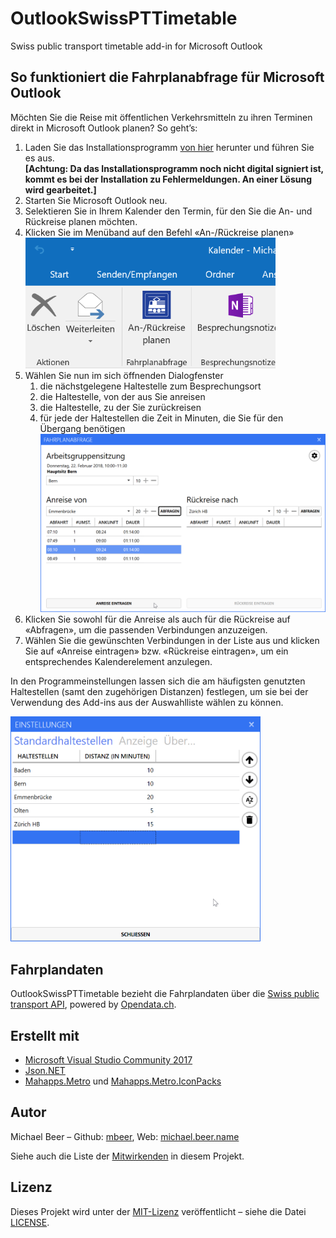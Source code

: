 ﻿# OutlookSwissPTTimetable
Swiss public transport timetable add-in for Microsoft Outlook

## So funktioniert die Fahrplanabfrage für Microsoft Outlook

Möchten Sie die Reise mit öffentlichen Verkehrsmitteln zu ihren Terminen direkt in Microsoft Outlook planen? So geht’s:

1. Laden Sie das Installationsprogramm [von hier](https://github.com/mbeer/OutlookSwissPTTimetable/raw/master/publish/setup.exe) herunter und führen Sie es aus.  
**[Achtung: Da das Installationsprogramm noch nicht digital signiert ist, kommt es bei der Installation zu Fehlermeldungen. An einer Lösung wird gearbeitet.]**
1. Starten Sie Microsoft Outlook neu.
1. Selektieren Sie in Ihrem Kalender den Termin, für den Sie die An- und Rückreise planen möchten.
1. Klicken Sie im Menüband auf den Befehl «An-/Rückreise planen»  
    <img src="docs/RibbonButton.png" width="400" title="Menüband">
1. Wählen Sie nun im sich öffnenden Dialogfenster
    1. die nächstgelegene Haltestelle zum Besprechungsort
	1. die Haltestelle, von der aus Sie anreisen
	1. die Haltestelle, zu der Sie zurückreisen
	1. für jede der Haltestellen die Zeit in Minuten, die Sie für den Übergang benötigen  
        ![Hauptfenster](docs/MainWindow.png)
1. Klicken Sie sowohl für die Anreise als auch für die Rückreise auf «Abfragen», um die passenden Verbindungen anzuzeigen.
1. Wählen Sie die gewünschten Verbindungen in der Liste aus und klicken Sie auf «Anreise eintragen» bzw. «Rückreise eintragen», um ein entsprechendes Kalenderelement anzulegen.

In den Programmeinstellungen lassen sich die am häufigsten genutzten Haltestellen (samt den zugehörigen Distanzen) festlegen, um sie bei der Verwendung des Add-ins aus der Auswahlliste wählen zu können.

<img src="docs/SettingsWindow.png" width="400" title="Einstellungsfenster">


## Fahrplandaten

OutlookSwissPTTimetable bezieht die Fahrplandaten über die [Swiss public transport API](https://transport.opendata.ch/), powered by [Opendata.ch](https://opendata.ch/).

## Erstellt mit

* [Microsoft Visual Studio Community 2017](https://www.visualstudio.com/de/vs/)
* [Json.NET](https://www.newtonsoft.com/json)
* [Mahapps.Metro](https://github.com/MahApps/MahApps.Metro) und [Mahapps.Metro.IconPacks](https://github.com/MahApps/MahApps.Metro.IconPacks)

## Autor

Michael Beer – Github: [mbeer](https://github.com/mbeer/), Web: [michael.beer.name](http://www.michael.beer.name)

Siehe auch die Liste der [Mitwirkenden](https://github.com/mbeer/OutlookSwissPTTimetable/contributors) in diesem Projekt.

## Lizenz

Dieses Projekt wird unter der [MIT-Lizenz](https://de.wikipedia.org/wiki/MIT-Lizenz) veröffentlicht – siehe die Datei [LICENSE](LICENSE).



